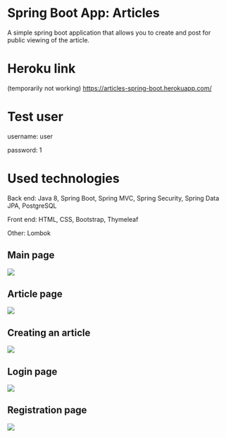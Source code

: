 # Spring Boot App: Articles
A simple spring boot application that allows you to create and post for public viewing of the article.

# Heroku link
(temporarily not working)
  https://articles-spring-boot.herokuapp.com/
  
# Test user
   username: user
   
   password: 1
   
# Used technologies
  Back end: Java 8, Spring Boot, Spring MVC, Spring Security, Spring Data JPA, PostgreSQL
  
  Front end: HTML, CSS, Bootstrap, Thymeleaf
  
  Other: Lombok
   
Main page
------------------------

![](https://github.com/KrupoderovMikhail/articles/blob/master/1.png)

Article page
------------------------

![](https://github.com/KrupoderovMikhail/articles/blob/master/2.png)

Creating an article
------------------------

![](https://github.com/KrupoderovMikhail/articles/blob/master/3.png)

Login page
------------------------

![](https://github.com/KrupoderovMikhail/articles/blob/master/4.png)

Registration page
------------------------

![](https://github.com/KrupoderovMikhail/articles/blob/master/5.png)
   
   
   
